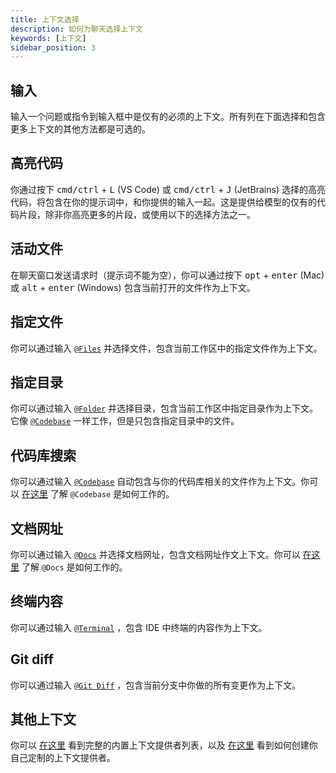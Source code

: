 ```yaml
---
title: 上下文选择
description: 如何为聊天选择上下文
keywords: [上下文]
sidebar_position: 3
---
```


## 输入

输入一个问题或指令到输入框中是仅有的必须的上下文。所有列在下面选择和包含更多上下文的其他方法都是可选的。

## 高亮代码

你通过按下 <kbd>cmd/ctrl</kbd> + <kbd>L</kbd> (VS Code) 或 <kbd>cmd/ctrl</kbd> + <kbd>J</kbd> (JetBrains) 选择的高亮代码，将包含在你的提示词中，和你提供的输入一起。这是提供给模型的仅有的代码片段，除非你高亮更多的片段，或使用以下的选择方法之一。

## 活动文件

在聊天窗口发送请求时（提示词不能为空），你可以通过按下 <kbd>opt</kbd> + <kbd>enter</kbd> (Mac) 或 <kbd>alt</kbd> + <kbd>enter</kbd> (Windows) 包含当前打开的文件作为上下文。

## 指定文件

你可以通过输入 [`@Files`](../customize/context-providers.md#file) 并选择文件，包含当前工作区中的指定文件作为上下文。

## 指定目录

你可以通过输入 [`@Folder`](../customize/context-providers.md#folder) 并选择目录，包含当前工作区中指定目录作为上下文。它像 [`@Codebase`](../customize/deep-dives/codebase.md) 一样工作，但是只包含指定目录中的文件。

## 代码库搜索

你可以通过输入 [`@Codebase`](../customize/context-providers.md#codebase) 自动包含与你的代码库相关的文件作为上下文。你可以 [在这里](../customize/deep-dives/codebase.md) 了解 `@Codebase` 是如何工作的。

## 文档网址

你可以通过输入 [`@Docs`](../customize/context-providers.md#docs) 并选择文档网址，包含文档网址作文上下文。你可以 [在这里](../customize/deep-dives/docs.md) 了解 `@Docs` 是如何工作的。

## 终端内容

你可以通过输入 [`@Terminal`](../customize/context-providers.md#terminal) ，包含 IDE 中终端的内容作为上下文。

## Git diff

你可以通过输入 [`@Git Diff`](../customize/context-providers.md#git-diff) ，包含当前分支中你做的所有变更作为上下文。

## 其他上下文

你可以 [在这里](../customize/context-providers.md) 看到完整的内置上下文提供者列表，以及 [在这里](../customize/tutorials/build-your-own-context-provider.md) 看到如何创建你自己定制的上下文提供者。
